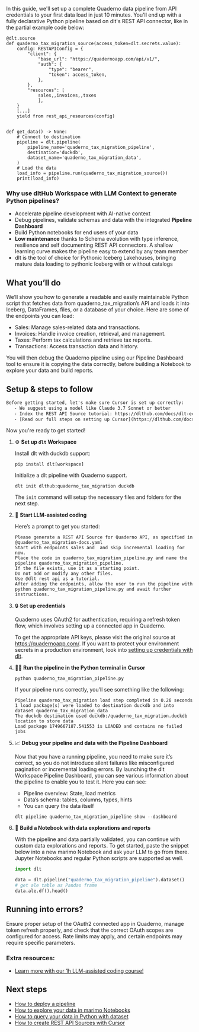 In this guide, we'll set up a complete Quaderno data pipeline from API credentials to your first data load in just 10 minutes. You'll end up with a fully declarative Python pipeline based on dlt's REST API connector, like in the partial example code below:

```python-outcome
@dlt.source
def quaderno_tax_migration_source(access_token=dlt.secrets.value):
    config: RESTAPIConfig = {
        "client": {
            "base_url": "https://quadernoapp.com/api/v1/",
            "auth": {
                "type": "bearer",
                "token": access_token,
            },
        },
        "resources": [
            sales,,invoices,,taxes
            ],
    }
    [...]
    yield from rest_api_resources(config)


def get_data() -> None:
    # Connect to destination
    pipeline = dlt.pipeline(
        pipeline_name='quaderno_tax_migration_pipeline',
        destination='duckdb',
        dataset_name='quaderno_tax_migration_data', 
    )
    # Load the data
    load_info = pipeline.run(quaderno_tax_migration_source())
    print(load_info) 
```

### Why use dltHub Workspace with LLM Context to generate Python pipelines?

- Accelerate pipeline development with AI-native context
- Debug pipelines, validate schemas and data with the integrated **Pipeline Dashboard**
- Build Python notebooks for end users of your data
- **Low maintenance** thanks to Schema evolution with type inference, resilience and self documenting REST API connectors. A shallow learning curve makes the pipeline easy to extend by any team member
- dlt is the tool of choice for Pythonic Iceberg Lakehouses, bringing mature data loading to pythonic Iceberg with or without catalogs

## What you’ll do

We’ll show you how to generate a readable and easily maintainable Python script that fetches data from quaderno_tax_migration’s API and loads it into Iceberg, DataFrames, files, or a database of your choice. Here are some of the endpoints you can load:

- Sales: Manage sales-related data and transactions.
- Invoices: Handle invoice creation, retrieval, and management.
- Taxes: Perform tax calculations and retrieve tax reports.
- Transactions: Access transaction data and history.

You will then debug the Quaderno pipeline using our Pipeline Dashboard tool to ensure it is copying the data correctly, before building a Notebook to explore your data and build reports.

## Setup & steps to follow

```default
Before getting started, let's make sure Cursor is set up correctly:
   - We suggest using a model like Claude 3.7 Sonnet or better
   - Index the REST API Source tutorial: https://dlthub.com/docs/dlt-ecosystem/verified-sources/rest_api/ and add it to context as **@dlt rest api**
   - [Read our full steps on setting up Cursor](https://dlthub.com/docs/dlt-ecosystem/llm-tooling/cursor-restapi#23-configuring-cursor-with-documentation)
```

Now you're ready to get started!

1. ⚙️ **Set up `dlt` Workspace**
    
    Install dlt with duckdb support:
    ```shell
    pip install dlt[workspace]
    ```

    Initialize a dlt pipeline with Quaderno support.
    ```shell
    dlt init dlthub:quaderno_tax_migration duckdb
    ```

    The `init` command will setup the necessary files and folders for the next step.
    
2. 🤠 **Start LLM-assisted coding**
    
    Here’s a prompt to get you started:
    
    ```prompt
    Please generate a REST API Source for Quaderno API, as specified in @quaderno_tax_migration-docs.yaml 
    Start with endpoints sales and  and skip incremental loading for now. 
    Place the code in quaderno_tax_migration_pipeline.py and name the pipeline quaderno_tax_migration_pipeline. 
    If the file exists, use it as a starting point. 
    Do not add or modify any other files. 
    Use @dlt rest api as a tutorial. 
    After adding the endpoints, allow the user to run the pipeline with python quaderno_tax_migration_pipeline.py and await further instructions.
    ```

    
3. 🔒 **Set up credentials** 
    
    Quaderno uses OAuth2 for authentication, requiring a refresh token flow, which involves setting up a connected app in Quaderno.
    
    To get the appropriate API keys, please visit the original source at https://quadernoapp.com/.
    If you want to protect your environment secrets in a production environment, look into [setting up credentials with dlt](https://dlthub.com/docs/walkthroughs/add_credentials).
    
4. 🏃‍♀️ **Run the pipeline in the Python terminal in Cursor**
    
    ```shell
    python quaderno_tax_migration_pipeline.py
    ```
    
    If your pipeline runs correctly, you’ll see something like the following:
    
    ```shell
    Pipeline quaderno_tax_migration load step completed in 0.26 seconds
    1 load package(s) were loaded to destination duckdb and into dataset quaderno_tax_migration_data
    The duckdb destination used duckdb:/quaderno_tax_migration.duckdb location to store data
    Load package 1749667187.541553 is LOADED and contains no failed jobs
    ```
    
5. 📈 **Debug your pipeline and data with the Pipeline Dashboard**

    Now that you have a running pipeline, you need to make sure it’s correct, so you do not introduce silent failures like misconfigured pagination or incremental loading errors. By launching the dlt Workspace Pipeline Dashboard, you can see various information about the pipeline to enable you to test it. Here you can see:
    - Pipeline overview: State, load metrics
    - Data’s schema: tables, columns, types, hints
    - You can query the data itself
    
    ```shell
    dlt pipeline quaderno_tax_migration_pipeline show --dashboard
    ```
    
6. 🐍 **Build a Notebook with data explorations and reports**

    With the pipeline and data partially validated, you can continue with custom data explorations and reports. To get started, paste the snippet below into a new marimo Notebook and ask your LLM to go from there. Jupyter Notebooks and regular Python scripts are supported as well.

    
    ```python
    import dlt

   data = dlt.pipeline("quaderno_tax_migration_pipeline").dataset()
   # get ale table as Pandas frame
   data.ale.df().head()
    ```

## Running into errors?

Ensure proper setup of the OAuth2 connected app in Quaderno, manage token refresh properly, and check that the correct OAuth scopes are configured for access. Rate limits may apply, and certain endpoints may require specific parameters.

### Extra resources:

- [Learn more with our 1h LLM-assisted coding course!](https://www.youtube.com/watch?v=GGid70rnJuM)

## Next steps

- [How to deploy a pipeline](https://dlthub.com/docs/walkthroughs/deploy-a-pipeline)
- [How to explore your data in marimo Notebooks](https://dlthub.com/docs/general-usage/dataset-access/marimo)
- [How to query your data in Python with dataset](https://dlthub.com/docs/general-usage/dataset-access/dataset)
- [How to create REST API Sources with Cursor](https://dlthub.com/docs/dlt-ecosystem/llm-tooling/cursor-restapi)